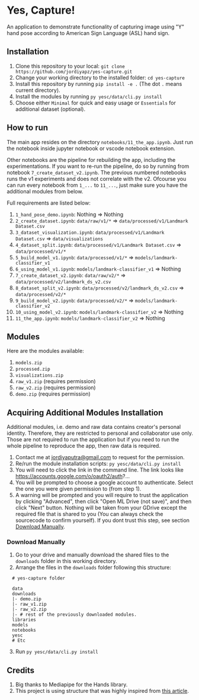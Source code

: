 # Yes, Capture!

An application to demonstrate functionality of capturing image using "Y" hand pose according to American Sign Language (ASL) hand sign.

## Installation

1. Clone this repository to your local: `git clone https://github.com/jordiyapz/yes-capture.git`
2. Change your working directory to the installed folder: `cd yes-capture`
3. Install this repository by running `pip install -e .` (The dot `.` means current directory).
4. Install the modules by running `py yesc/data/cli.py install`
5. Choose either `Minimal` for quick and easy usage or `Essentials` for additional dataset (optional).

## How to run

The main app resides on the directory `notebooks/11_the_app.ipynb`. Just run the notebook inside jupyter notebook or vscode notebook extension.

Other notebooks are the pipeline for rebuilding the app, including the experimentations. If you want to re-run the pipeline, do so by running from notebook `7_create_dataset_v2.ipynb`. The previous numbered notebooks runs the v1 experiments and does not correlate with the v2. Ofcourse you can run every notebook from `1_...` to `11_...`, just make sure you have the additional modules from below.

Full requirements are listed below:

1. `1_hand_pose_demo.ipynb`: Nothing => Nothing
2. `2_create_dataset.ipynb`: `data/raw/v1/*` => `data/processed/v1/Landmark Dataset.csv`
3. `3_dataset_visualization.ipynb`: `data/processed/v1/Landmark Dataset.csv` => `data/visualizations`
4. `4_dataset_split.ipynb`: `data/processed/v1/Landmark Dataset.csv` => `data/processed/v1/*`
5. `5_build_model_v1.ipynb`: `data/processed/v1/*` => `models/landmark-classifier_v1`
6. `6_using_model_v1.ipynb`: `models/landmark-classifier_v1` => Nothing
7. `7_create_dataset_v2.ipynb`: `data/raw/v2/*` => `data/processed/v2/landmark_ds_v2.csv`
8. `8_dataset_split_v2.ipynb`: `data/processed/v2/landmark_ds_v2.csv` => `data/processed/v2/*`
9. `9_build_model_v2.ipynb`: `data/processed/v2/*` => `models/landmark-classifier_v2`
10. `10_using_model_v2.ipynb`: `models/landmark-classifier_v2` => Nothing
11. `11_the_app.ipynb`: `models/landmark-classifier_v2` => Nothing

## Modules

Here are the modules available:

1. `models.zip`
2. `processed.zip`
3. `visualizations.zip`
4. `raw_v1.zip` (requires permission)
5. `raw_v2.zip` (requires permission)
7. `demo.zip` (requires permission)

## Acquiring Additional Modules Installation

Additional modules, i.e. demo and raw data contains creator's personal identity. Therefore, they are restricted to personal and collaborator use only. Those are not required to run the application but if you need to run the whole pipeline to reproduce the app, then raw data is required.

1. Contact me at [jordiyaputra@gmail.com](mailto://jordiyaputra@gmail.com) to request for the permission.
2. Re/run the module installation scripts: `py yesc/data/cli.py install`
3. You will need to click the link in the command line. The link looks like https://accounts.google.com/o/oauth2/auth?...
4. You will be prompted to choose a google account to authenticate. Select the one you were given permission to (from step 1).
5. A warning will be prompted and you will require to trust the application by clicking "Advanced", then click "Open ML Drive (not save)", and then click "Next" button. Nothing will be taken from your GDrive except the required file that is shared to you (You can always check the sourcecode to confirm yourself). If you dont trust this step, see section [Download Manually](https://github.com/jordiyapz/yes-capture#download-manually).

### Download Manually

1. Go to your drive and manually download the shared files to the `downloads` folder in this working directory.
2. Arrange the files in the `downloads` folder following this structure:

```
  # yes-capture folder

  data
  downloads
  |- demo.zip
  |- raw_v1.zip
  |- raw_v2.zip
  |- # rest of the previously downloaded modules.
  libraries
  models
  notebooks
  yesc
  # Etc
```

3. Run `py yesc/data/cli.py install`

## Credits

1. Big thanks to Mediapipe for the Hands library.
2. This project is using structure that was highly inspired from [this article](https://towardsdatascience.com/structuring-machine-learning-projects-be473775a1b6).
